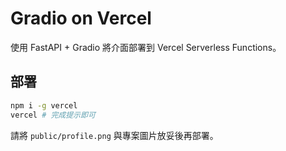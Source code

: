 # Gradio on Vercel

使用 FastAPI + Gradio 將介面部署到 Vercel Serverless Functions。

## 部署
```bash
npm i -g vercel
vercel # 完成提示即可
```

請將 `public/profile.png` 與專案圖片放妥後再部署。
